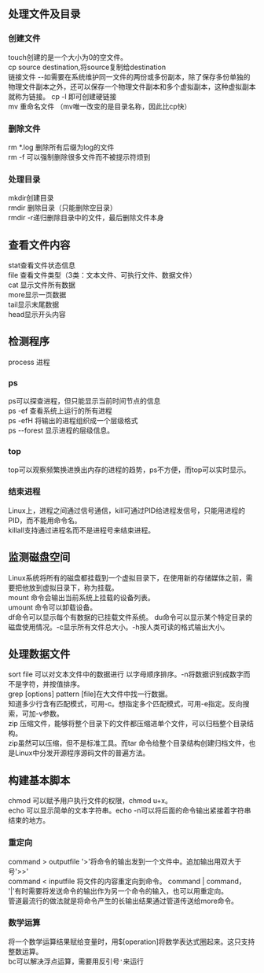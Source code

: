 ## 处理文件及目录  

### 创建文件<br/>
touch创建的是一个大小为0的空文件。<br/>
cp source destination,将source复制给destination<br/>
链接文件  --如需要在系统维护同一文件的两份或多份副本，除了保存多份单独的物理文件副本之外，还可以保存一个物理文件副本和多个虚拟副本，这种虚拟副本就称为链接。
cp -l 即可创建硬链接  
mv 重命名文件 （mv唯一改变的是目录名称，因此比cp快）  

### 删除文件  
rm *.log 删除所有后缀为log的文件  
rm -f 可以强制删除很多文件而不被提示符烦到  

### 处理目录  
mkdir创建目录  
rmdir 删除目录（只能删除空目录）  
rmdir -r递归删除目录中的文件，最后删除文件本身  

## 查看文件内容  
stat查看文件状态信息  
file 查看文件类型（3类：文本文件、可执行文件、数据文件）  
cat 显示文件所有数据  
more显示一页数据  
tail显示末尾数据  
head显示开头内容  

## 检测程序  
process 进程
### ps  
ps可以探查进程，但只能显示当前时间节点的信息  
ps -ef 查看系统上运行的所有进程  
ps -efH 将输出的进程组织成一个层级格式  
ps --forest 显示进程的层级信息。
### top  
top可以观察频繁换进换出内存的进程的趋势，ps不方便，而top可以实时显示。  
### 结束进程  
Linux上，进程之间通过信号通信，kill可通过PID给进程发信号，只能用进程的PID，而不能用命令名。  
killall支持通过进程名而不是进程号来结束进程。  

## 监测磁盘空间  
Linux系统将所有的磁盘都挂载到一个虚拟目录下，在使用新的存储媒体之前，需要把他放到虚拟目录下，称为挂载。  
mount 命令会输出当前系统上挂载的设备列表。  
umount 命令可以卸载设备。  
df命令可以显示每个有数据的已挂载文件系统。
du命令可以显示某个特定目录的磁盘使用情况。-c显示所有文件总大小。-h按人类可读的格式输出大小。

## 处理数据文件  
sort file 可以对文本文件中的数据进行 以字母顺序排序。-n将数据识别成数字而不是字符，并按值排序。  
grep [options] pattern [file]在大文件中找一行数据。  
知道多少行含有匹配模式，可用-c。想指定多个匹配模式，可用-e指定。反向搜索，可加-v参数。  
zip 压缩文件，能够将整个目录下的文件都压缩进单个文件，可以归档整个目录结构。  
zip虽然可以压缩，但不是标准工具。而tar 命令给整个目录结构创建归档文件，也是Linux中分发开源程序源码文件的普遍方法。  


## 构建基本脚本  
chmod 可以赋予用户执行文件的权限，chmod u+x。  
echo 可以显示简单的文本字符串。echo -n可以将后面的命令输出紧接着字符串结束的地方。  
### 重定向  
command > outputfile  '>'将命令的输出发到一个文件中。追加输出用双大于号'>>'  
command < inputfile 将文件的内容重定向到命令。
command | command， '|'有时需要将发送命令的输出作为另一个命令的输入，也可以用重定向。  
管道最流行的做法就是将命令产生的长输出结果通过管道传送给more命令。  
### 数学运算  
将一个数学运算结果赋给变量时，用$[operation]将数学表达式圈起来。这只支持整数运算。  
bc可以解决浮点运算，需要用反引号`'`来运行











